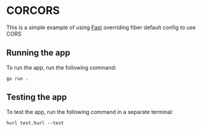# CORCORS

This is a simple example of using [Fast](https://github.com/Esequiel378/fast) overriding fiber default config to use CORS

## Running the app

To run the app, run the following command:

```shell
go run .
```

## Testing the app

To test the app, run the following command in a separate terminal:

```shell
hurl test.hurl --test
```
